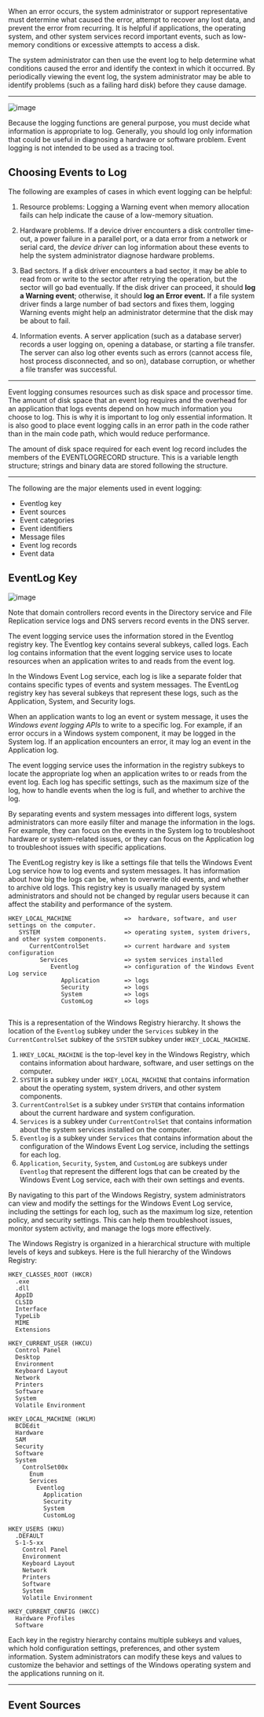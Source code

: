 
When an error occurs, the system administrator or support representative must determine what caused the error, attempt to recover any lost data, and prevent the error from recurring. It is helpful if applications, the operating system, and other system services record important events, such as low-memory conditions or excessive attempts to access a disk. 

The system administrator can then use the event log to help determine what conditions caused the error and identify the context in which it occurred. By periodically viewing the event log, the system administrator may be able to identify problems (such as a failing hard disk) before they cause damage.

---------------------------------

![image](https://user-images.githubusercontent.com/72671239/221662843-9e47f0cb-b843-44e2-bde5-14dc6302e166.png)

Because the logging functions are general purpose, you must decide what information is appropriate to log. Generally, you should log only information that could be useful in diagnosing a hardware or software problem. Event logging is not intended to be used as a tracing tool.

## Choosing Events to Log
The following are examples of cases in which event logging can be helpful:

1. Resource problems: Logging a Warning event when memory allocation fails can help indicate the cause of a low-memory situation.

2. Hardware problems. If a device driver encounters a disk controller time-out, a power failure in a parallel port, or a data error from a network or serial card, the _device driver_ can log information about these events to help the system administrator diagnose hardware problems.

3. Bad sectors. If a disk driver encounters a bad sector, it may be able to read from or write to the sector after retrying the operation, but the sector will go bad eventually. If the disk driver can proceed, it should **log a Warning event**; otherwise, it should **log an Error event.** If a file system driver finds a large number of bad sectors and fixes them, logging Warning events might help an administrator determine that the disk may be about to fail.

4. Information events. A server application (such as a database server) records a user logging on, opening a database, or starting a file transfer. The server can also log other events such as errors (cannot access file, host process disconnected, and so on), database corruption, or whether a file transfer was successful.

---------------------------------------

Event logging consumes resources such as disk space and processor time. The amount of disk space that an event log requires and the overhead for an application that logs events depend on how much information you choose to log. This is why it is important to log only essential information. It is also good to place event logging calls in an error path in the code rather than in the main code path, which would reduce performance.

The amount of disk space required for each event log record includes the members of the EVENTLOGRECORD structure. This is a variable length structure; strings and binary data are stored following the structure.

--------------------------------

The following are the major elements used in event logging:

- Eventlog key
- Event sources
- Event categories
- Event identifiers 
- Message files
- Event log records
- Event data


## EventLog Key

![image](https://user-images.githubusercontent.com/72671239/221772366-010d0fe1-29b4-474a-876d-e786b76161fe.png)

Note that domain controllers record events in the Directory service and File Replication service logs and DNS servers record events in the DNS server.

The event logging service uses the information stored in the Eventlog registry key. The Eventlog key contains several subkeys, called logs. Each log contains information that the event logging service uses to locate resources when an application writes to and reads from the event log.

In the Windows Event Log service, each log is like a separate folder that contains specific types of events and system messages. The EventLog registry key has several subkeys that represent these logs, such as the Application, System, and Security logs.

When an application wants to log an event or system message, it uses the _Windows event logging APIs_ to write to a specific log. For example, if an error occurs in a Windows system component, it may be logged in the System log. If an application encounters an error, it may log an event in the Application log.

The event logging service uses the information in the registry subkeys to locate the appropriate log when an application writes to or reads from the event log. Each log has specific settings, such as the maximum size of the log, how to handle events when the log is full, and whether to archive the log.

By separating events and system messages into different logs, system administrators can more easily filter and manage the information in the logs. For example, they can focus on the events in the System log to troubleshoot hardware or system-related issues, or they can focus on the Application log to troubleshoot issues with specific applications.

The EventLog registry key is like a settings file that tells the Windows Event Log service how to log events and system messages. It has information about how big the logs can be, when to overwrite old events, and whether to archive old logs. This registry key is usually managed by system administrators and should not be changed by regular users because it can affect the stability and performance of the system.

```
HKEY_LOCAL_MACHINE               =>  hardware, software, and user settings on the computer.
   SYSTEM                        => operating system, system drivers, and other system components.
      CurrentControlSet          => current hardware and system configuration
         Services                => system services installed
            Eventlog             => configuration of the Windows Event Log service
               Application       => logs
               Security          => logs
               System            => logs
               CustomLog         => logs
               
```
This is a representation of the Windows Registry hierarchy. It shows the location of the `Eventlog` subkey under the `Services` subkey in the `CurrentControlSet` subkey of the `SYSTEM` subkey under `HKEY_LOCAL_MACHINE`.

1. `HKEY_LOCAL_MACHINE` is the top-level key in the Windows Registry, which contains information about hardware, software, and user settings on the computer.
2. `SYSTEM` is a subkey under` HKEY_LOCAL_MACHINE` that contains information about the operating system, system drivers, and other system components.
3. `CurrentControlSet` is a subkey under `SYSTEM` that contains information about the current hardware and system configuration.
4. `Services` is a subkey under `CurrentControlSet` that contains information about the system services installed on the computer.
5. `Eventlog` is a subkey under `Services` that contains information about the configuration of the Windows Event Log service, including the settings for each log.
6. `Application`, `Security`, `System`, and `CustomLog` are subkeys under `Eventlog` that represent the different logs that can be created by the Windows Event Log service, each with their own settings and events.

By navigating to this part of the Windows Registry, system administrators can view and modify the settings for the Windows Event Log service, including the settings for each log, such as the maximum log size, retention policy, and security settings. This can help them troubleshoot issues, monitor system activity, and manage the logs more effectively.

The Windows Registry is organized in a hierarchical structure with multiple levels of keys and subkeys. Here is the full hierarchy of the Windows Registry:
```
HKEY_CLASSES_ROOT (HKCR)
  .exe
  .dll
  AppID
  CLSID
  Interface
  TypeLib
  MIME
  Extensions
  
HKEY_CURRENT_USER (HKCU)
  Control Panel
  Desktop
  Environment
  Keyboard Layout
  Network
  Printers
  Software
  System
  Volatile Environment
  
HKEY_LOCAL_MACHINE (HKLM)
  BCDEdit
  Hardware
  SAM
  Security
  Software
  System
    ControlSet00x
      Enum
      Services
        Eventlog
          Application
          Security
          System
          CustomLog
          
HKEY_USERS (HKU)
  .DEFAULT
  S-1-5-xx
    Control Panel
    Environment
    Keyboard Layout
    Network
    Printers
    Software
    System
    Volatile Environment
    
HKEY_CURRENT_CONFIG (HKCC)
  Hardware Profiles
  Software
```
Each key in the registry hierarchy contains multiple subkeys and values, which hold configuration settings, preferences, and other system information. System administrators can modify these keys and values to customize the behavior and settings of the Windows operating system and the applications running on it.

-----------------------------

## Event Sources

